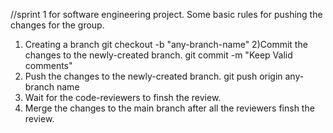 //sprint 1 for software engineering project.
Some basic rules for pushing the changes for the group.
1) Creating a branch
git checkout -b "any-branch-name"
2)Commit the changes to the newly-created branch.
git commit -m "Keep Valid comments"
3) Push the changes to the newly-created branch.
git push origin any-branch name
4) Wait for the code-reviewers to finsh the review.
5) Merge the changes to the main branch after all the reviewers finsh the review.
